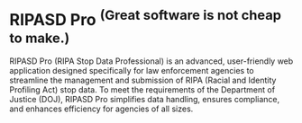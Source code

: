 # RIPASD Pro <sup>(Great software is not cheap to make.)</sup>
RIPASD Pro (RIPA Stop Data Professional) is an advanced, user-friendly web application designed specifically for law enforcement agencies to streamline the management and submission of RIPA (Racial and Identity Profiling Act) stop data. To meet the requirements of the Department of Justice (DOJ), RIPASD Pro simplifies data handling, ensures compliance, and enhances efficiency for agencies of all sizes.
